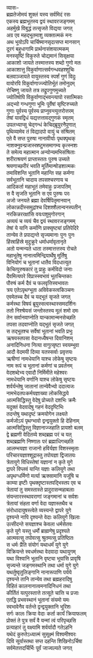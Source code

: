 व्यासः-  
ब्रह्मतेजोमयं शुक्लं यस्य सर्वमिदं रसः  
एकस्य ब्रह्मभूतस्य द्वयं स्थावरजङ्गमम्  
अहर्मुखे विबुद्धं तत्सृजते विद्यया जगत्  
अग्र एव महद्भूतमाशु व्यक्तात्मकं मनः  
अथ भूयोऽपि चार्चिष्मानसृदत्सप्त मानसान्  
दूरगं बहुधागामि प्रार्थनासंशयात्मकम्  
मनस्सृष्टिं विकुरुते चोद्यमानं सिसृक्षया  
आकाशो जायते तस्मात्तस्य शब्दो गुणो मतः  
आकाशात्तु विकुर्वाणात्सर्वगन्धवहश्शुचिः  
बलवाञ्जायते वायुस्तस्य स्पर्शं गुणं विदुः  
वायोरपि विकुर्वाणाज्ज्योतिर्भूतं तमोनुदम्  
रोचिष्णु जायते तत्र तद्रूपगुणमुच्यते  
ज्योतिषोपि विकुर्वाणाद्भवन्त्यापो रसात्मिकाः  
अद्भ्यो गन्धगुणा भूमिः पूर्वेषां सृष्टिरुच्यते  
गुणाः पूर्वस्य पूर्वस्य प्राप्नुवन्त्युत्तरोत्तरम्  
तेषां यावद्विधं यद्यत्तत्तावद्गुणकं स्मृतम्  
उपलभ्याप्सु चेद्गन्धं केचिद्ब्रूयुरनैपुणात्  
पृथिव्यामेव तं विद्यादपो वायुं च संश्रितम्  
एते वै सप्त पुरुषा नानावीर्याः पृथक्पृथक्  
नाशक्नुवन्प्रजास्स्रष्टुमसमागम्य कृत्स्नशः  
ते समेत्य महात्मान अन्योन्यमभिसंश्रिताः  
शरीराश्रयणं प्राप्तास्ततः पुरुष उच्यते  
श्रयणाच्छरीरं भवति मूर्तिमान्षोडशात्मकः  
तमाविशन्ति भूतानि महान्ति सह कर्मणा  
सर्वभूतानि चादाय तपसश्चरणाय च  
आदिकर्ता महाभूतं तमेवाहुः प्रजापतिम्  
स वै सृजति भूतानि स एव पुरुषः परः  
अजो जनयते ब्रह्मा देवर्षिपितृमानवान्  
लोकान्नदीस्समुद्रांश्च दिशश्शैलान्वनस्पतीन्  
नरकिन्नररक्षांसि वयःपशुमृगोरगान्  
अव्ययं च व्ययं चैव द्वयं स्थावरजङ्गमम्  
तेषां ये यानि कर्माणि प्राक्सृष्ट्यां प्रतिपेदिरे  
तान्येव ते प्रपाद्यन्ते सृज्यमानाः पुनः पुनः  
हिंस्राहिंस्रे मृदुक्रूरे धर्माधर्मावृतानृते  
अतो यन्मन्यते धाता तस्मात्तत्तस्य रोचते  
महाभूतेषु नानात्वमिन्द्रियार्थेषु मूर्तिषु  
विनियोगं च भूतानां धातैव विदधात्युत  
केचित्पुरुषकारं तु प्राहुः कर्मविदो जनाः  
दैवमित्यपरे विप्रास्स्वभावं भूतचिन्तकाः  
पौरुषं कर्म दैवं च फलवृत्तिस्वभावतः  
त्रय एतेऽपृथग्भूता अविवेकस्त्वकिञ्चनः  
एवमेतच्च दैवं च यद्भूतं सृजते जगत्  
कर्मस्था विषयं ब्रूयुस्सत्वस्थास्समदर्शिनः  
ततो निश्श्रेयसं जन्तोस्तस्य मूलं शमो दमः  
तेन सर्वानवाप्नोति यान्कामान्मनसेच्छति  
तपसा तदवाप्नोति यद्भूतं सृजते जगत्  
स तद्भूतश्च सर्वेषां भूतानां भवति प्रभुः  
ऋषयस्तपसा वेदानध्यैषन्त दिवानिशम्  
अनादिनिधना नित्या वागुत्सृष्टा स्वयम्भुवा  
आदौ वेदमयी दिव्या यतस्सर्वाः प्रवृत्तयः  
ऋषीणां नामधेयानि याश्च लोकेषु सृष्टयः  
नाम रूपं च भूतानां कर्मणां च प्रवर्तनम्  
वेदशब्देभ्य एवादौ निर्मिमीते महेश्वरः  
नामधेयानि वर्णानि याश्च लोकेषु सृष्टयः  
शर्वर्यन्तेषु जातानां तान्येवैभ्यो ददात्यजः  
नामभेदतपःकर्मयज्ञाख्या लोकसिद्धये  
आत्मसिद्धिस्तु वेदेषु प्रोच्यते दशभिः क्रमैः  
यदुक्तं वेदवादेषु गहनं वेददृष्टिभिः  
तदन्तेषु यथादृष्टं क्रमयोगेन लक्ष्यते  
कर्मजोऽयं पृथग्भावो द्वन्द्वयुक्तो हि देहिनाम्  
आत्मसिद्धिस्तु विज्ञानाज्जहाति प्रायशो बलम्  
द्वे ब्रह्मणी वेदितव्ये शब्दब्रह्म परं च यत्  
शब्दब्रह्मणि निष्णातः परं ब्रह्माधिगच्छति  
आलम्भयज्ञा राजानो हविर्यज्ञा विशस्स्मृताः  
परिचारयज्ञाश्शूद्रास्तु तपोयज्ञा द्विजातयः  
त्रेतायुगे विधिस्तेषां यज्ञानां न कृते युगे  
द्वापरे विप्लवं यान्ति यज्ञाः कलियुगे तथा  
अपृथग्धर्मिणो मर्त्या ऋक्सामानि यजूंषि च  
काम्या इष्टीः पृथक्दृष्टास्तपद्भिस्तप एव च  
त्रेतायां तु समस्तास्ते प्रादुरासन्महाबलाः  
संयन्तारस्स्थावराणां जङ्गमानां च सर्वशः  
त्रेतायां संहता वर्णा वेदा यज्ञास्तथैव च  
संरोधादायुषस्त्वेते व्यस्यन्ते द्वापरे युगे  
दृश्यन्ते नापि दृश्यन्ते वेदाः कलियुगे खिलाः  
उत्सीदन्ते सयज्ञाश्च केवला धर्मसेतवः  
कृते युगे यस्तु धर्मो ब्राह्मणेषु प्रदृश्यते  
आत्मवत्सु तपोवत्सु श्रुतमत्सु प्रतिष्ठितः  
स धर्मः प्रैति संयोगं यथाधर्मं युगे युगे  
विक्रियन्ते स्वधर्मस्था वेदवादा यथायुगम्  
यथा विश्वानि भूतानि वृष्ट्या भूयांसि प्रावृषि  
सृज्यन्ते जङ्गमस्थानि तथा धर्मा युगे युगे  
यथर्तुष्वृतुलिङ्गानि नानारूपाणि पर्यये  
दृश्यन्ते तानि तान्येव तथा ब्रह्महरादिषु  
विहितं कालनानात्वमनादिनिधनं तथा  
कीर्तितं यत्पुरस्तात्ते तत्सूते चात्ति च प्रजाः  
एतद्धि प्रभवस्थानं भूतानां संयमो यमः  
स्वभावेनैव वर्तन्ते द्वन्द्वयुक्तानि भूरिशः  
सर्गः कालः क्रिया वेदाः कर्ता कार्यं क्रियाफलम्  
प्रोक्तं ते पुत्र सर्वं वै यन्मां त्वं परिपृच्छसि  
प्रत्याहारं तु वक्ष्यामि शर्वर्यादौ गतेऽहनि  
यथेदं कुरुतेऽध्यात्मं सुसूक्ष्मं विश्वमीश्वरः  
दिवि सूर्यास्तथा सप्त दहन्ति शिखिनोऽर्चिषा  
सर्वमेतत्तदर्चिर्भिः पूर्वं जाज्वल्यते जगत्  
